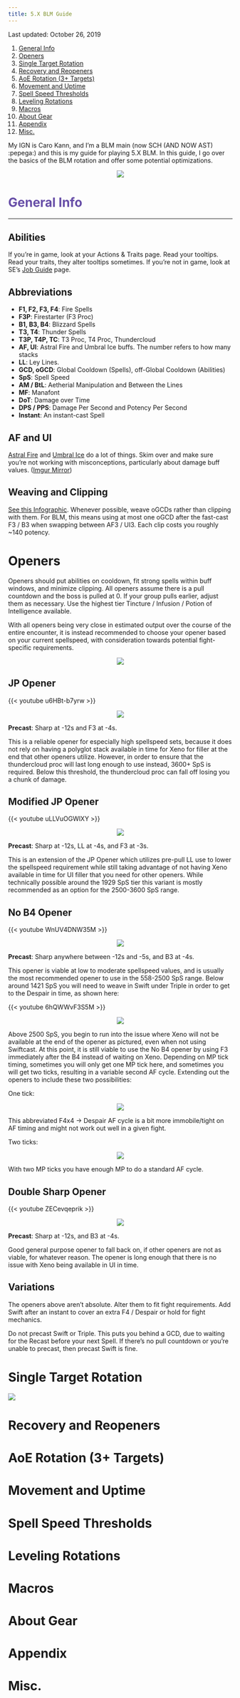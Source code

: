 ```yaml
---
title: 5.X BLM Guide
---
```

<style>
  heading1{
    color:#674ea7";
  }
</style>

Last updated: October 26, 2019

1. [General Info](#general-info)
2. [Openers](#openers)
3. [Single Target Rotation](#single-target-rotation)
4. [Recovery and Reopeners](#recovery-and-reopeners)
5. [AoE Rotation (3+ Targets)](#aoe-rotation-3-targets)
6. [Movement and Uptime](#movement-and-uptime)
7. [Spell Speed Thresholds](#spell-speed-thresholds)
8. [Leveling Rotations](#leveling-rotations)
9. [Macros](#macros)
10. [About Gear](#about-gear)
11. [Appendix](#appendix)
12. [Misc.](#misc)

My IGN is Caro Kann, and I’m a BLM main (now SCH (AND NOW AST) :pepega:) and this is my guide for playing 5.X BLM. In this guide, I go over the basics of the BLM rotation and offer some potential optimizations.

<div align="center">

![](/img/explosion.gif)

</div>

<span style="color:#674ea7">

# General Info

</span>

- - -

## Abilities

If you’re in game, look at your Actions & Traits page. Read your tooltips. Read your traits, they alter tooltips sometimes. If you’re not in game, look at SE’s [Job Guide](http://na.finalfantasyxiv.com/jobguide/blackmage/) page.

## Abbreviations

* **F1, F2, F3, F4**: Fire Spells
* **F3P**: Firestarter (F3 Proc)
* **B1, B3, B4**: Blizzard Spells
* **T3, T4**: Thunder Spells
* **T3P, T4P, TC**: T3 Proc, T4 Proc, Thundercloud
* **AF, UI**: Astral Fire and Umbral Ice buffs. The number refers to how many stacks
* **LL**: Ley Lines.
* **GCD, oGCD**: Global Cooldown (Spells), off-Global Cooldown (Abilities)
* **SpS**: Spell Speed
* **AM / BtL**: Aetherial Manipulation and Between the Lines
* **MF**: Manafont
* **DoT**: Damage over Time
* **DPS / PPS**: Damage Per Second and Potency Per Second
* **Instant**: An instant-cast Spell

## AF and UI

[Astral Fire](https://ffxiv.consolegameswiki.com/wiki/Astral_Fire) and [Umbral Ice](https://ffxiv.consolegameswiki.com/wiki/Umbral_Ice) do a lot of things. Skim over and make sure you’re not working with misconceptions, particularly about damage buff values. ([Imgur Mirror](http://imgur.com/a/2OYR3))

## Weaving and Clipping

[See this Infographic](https://cdn.discordapp.com/attachments/583967082132275200/622194213987156038/GCD_BLM_ed.png). Whenever possible, weave oGCDs rather than clipping with them. For BLM, this means using at most one oGCD after the fast-cast F3 / B3 when swapping between AF3 / UI3. Each clip costs you roughly ~140 potency.

# Openers

Openers should put abilities on cooldown, fit strong spells within buff windows, and minimize clipping. All openers assume there is a pull countdown and the boss is pulled at 0. If your group pulls earlier, adjust them as necessary. Use the highest tier Tincture / Infusion / Potion of Intelligence available.

With all openers being very close in estimated output over the course of the entire encounter, it is instead recommended to choose your opener based on your current spellspeed, with consideration towards potential fight-specific requirements.

<div align="center">

![](https://cdn.discordapp.com/attachments/592613187245834260/812071330458370078/unknown.png)

</div>

## JP Opener

{{< youtube u6HBt-b7yrw >}}

<div align="center">

![](/img/jp.png)

</div>

**Precast**: Sharp at -12s and F3 at -4s.

This is a reliable opener for especially high spellspeed sets, because it does not rely on having a polyglot stack available in time for Xeno for filler at the end that other openers utilize. However, in order to ensure that the thundercloud proc will last long enough to use instead, 3600+ SpS is required. Below this threshold, the thundercloud proc can fall off losing you a chunk of damage.

## Modified JP Opener

{{< youtube uLLVuOGWlXY >}}

<div align="center">

![](/img/modjp.png)

</div>

**Precast**: Sharp at -12s, LL at -4s, and F3 at -3s.

This is an extension of the JP Opener which utilizes pre-pull LL use to lower the spellspeed requirement while still taking advantage of not having Xeno available in time for UI filler that you need for other openers. While technically possible around the 1929 SpS tier this variant is mostly recommended as an option for the 2500-3600 SpS range.

## No B4 Opener

{{< youtube WnUV4DNW35M >}}

<div align="center">

![](/img/nob41.png)

</div>

**Precast**: Sharp anywhere between -12s and -5s, and B3 at -4s.

This opener is viable at low to moderate spellspeed values, and is usually the most recommended opener to use in the 558-2500 SpS range. Below around 1421 SpS you will need to weave in Swift under Triple in order to get to the Despair in time, as shown here:

{{< youtube 6hQWWvF3S5M >}}

<div align="center">

![](/img/nob42.png)

</div>

Above 2500 SpS, you begin to run into the issue where Xeno will not be available at the end of the opener as pictured, even when not using Swiftcast.  At this point, it is still viable to use the No B4 opener by using F3 immediately after the B4 instead of waiting on Xeno. Depending on MP tick timing, sometimes you will only get one MP tick here, and sometimes you will get two ticks, resulting in a variable second AF cycle. Extending out the openers to include these two possibilities:

One tick:

<div align="center">

![](/img/nob41tick.png)

</div>

This abbreviated F4x4 -> Despair AF cycle is a bit more immobile/tight on AF timing and might not work out well in a given fight.

Two ticks:

<div align="center">

![](/img/nob42tick.png)

</div>

With two MP ticks you have enough MP to do a standard AF cycle.

## Double Sharp Opener

{{< youtube ZECevqeprik >}}

<div align="center">

![](/img/doublesharp.png)

</div>

**Precast**: Sharp at -12s, and B3 at -4s.

Good general purpose opener to fall back on, if other openers are not as viable, for whatever reason. The opener is long enough that there is no issue with Xeno being available in UI in time.

## Variations

The openers above aren’t absolute. Alter them to fit fight requirements. Add Swift after an instant to cover an extra F4 / Despair or hold for fight mechanics. 

Do not precast Swift or Triple. This puts you behind a GCD, due to waiting for the Recast before your next Spell. If there’s no pull countdown or you’re unable to precast, then precast Swift is fine.

# Single Target Rotation

![](/img/st.png)

# Recovery and Reopeners

# AoE Rotation (3+ Targets)

# Movement and Uptime

# Spell Speed Thresholds

# Leveling Rotations

# Macros

# About Gear

# Appendix

# Misc.